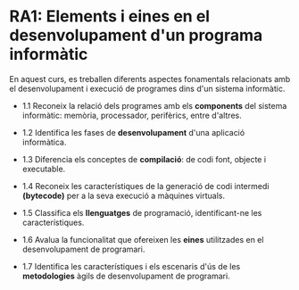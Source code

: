 # RA1: Elements i eines en el desenvolupament d'un programa informàtic

En aquest curs, es treballen diferents aspectes fonamentals relacionats amb el desenvolupament i execució de programes dins d'un sistema informàtic. 

- 1.1 Reconeix la relació dels programes amb els **components** del sistema informàtic: memòria, processador, perifèrics, entre d'altres.

- 1.2 Identifica les fases de **desenvolupament** d'una aplicació informàtica.

- 1.3 Diferencia els conceptes de **compilació**: de codi font, objecte i executable.

- 1.4 Reconeix les característiques de la generació de codi intermedi **(bytecode)** per a la seva execució a màquines virtuals.

- 1.5 Classifica els **llenguatges** de programació, identificant-ne les característiques.

- 1.6 Avalua la funcionalitat que ofereixen les **eines** utilitzades en el desenvolupament de programari.

- 1.7 Identifica les característiques i els escenaris d'ús de les **metodologies** àgils de desenvolupament de programari.